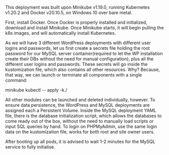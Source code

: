 This deployment was built upon Minikube v1.19.0, running Kubernetes v1.20.2 and Docker v20.10.5,
on Windows 10 over bare metal.

First, install Docker. Once Docker is properly installed and initialized, download and install Minikube.
Once Minikube starts, it will begin pulling the k8s images, and will automatically install Kubernetes.

As we will have 3 different WordPress deployments with different user logins and passwords, let us first
create a secrets file holding the root password for our MySQL server container(required to let the WP 
installation create their DBs without the need for manual configuration), plus all the different user 
logins and passwords. These secrets will go inside the kustomization file, which also contains all other 
resources. Why? Because, that way, we can launch or terminate all components with a single command: 

minikube kubectl -- apply -k./

All other modules can be launched and deleted individually, however. To ensure data persistence, the
WordPress and MySQL deployments are assigned each a Persistent Volume. Inside the MySQL deployment YAML
file, there is the database initialization script, which allows the databases to come ready out of the
box, without the need to manually load scripts or input SQL queries by hand. To login on PHPMyAdmin, use
the same login data on the kustomization file, works for both root and site owner users.

After booting up all pods, it is advised to wait 1-2 minutes for the MySQL service to fully initialise.